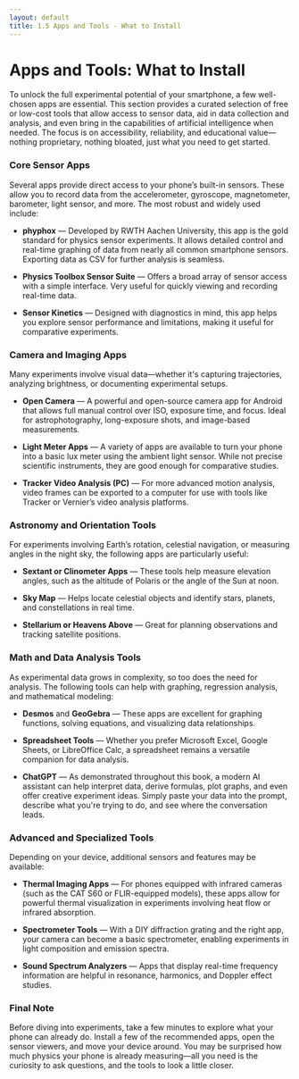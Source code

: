 ```yaml
---
layout: default
title: 1.5 Apps and Tools - What to Install
---
```


# Apps and Tools: What to Install

To unlock the full experimental potential of your smartphone, a few well-chosen apps are essential. This section provides a curated selection of free or low-cost tools that allow access to sensor data, aid in data collection and analysis, and even bring in the capabilities of artificial intelligence when needed. The focus is on accessibility, reliability, and educational value—nothing proprietary, nothing bloated, just what you need to get started.

### Core Sensor Apps

Several apps provide direct access to your phone’s built-in sensors. These allow you to record data from the accelerometer, gyroscope, magnetometer, barometer, light sensor, and more. The most robust and widely used include:

- **phyphox** — Developed by RWTH Aachen University, this app is the gold standard for physics sensor experiments. It allows detailed control and real-time graphing of data from nearly all common smartphone sensors. Exporting data as CSV for further analysis is seamless.

- **Physics Toolbox Sensor Suite** — Offers a broad array of sensor access with a simple interface. Very useful for quickly viewing and recording real-time data.

- **Sensor Kinetics** — Designed with diagnostics in mind, this app helps you explore sensor performance and limitations, making it useful for comparative experiments.

### Camera and Imaging Apps

Many experiments involve visual data—whether it's capturing trajectories, analyzing brightness, or documenting experimental setups.

- **Open Camera** — A powerful and open-source camera app for Android that allows full manual control over ISO, exposure time, and focus. Ideal for astrophotography, long-exposure shots, and image-based measurements.

- **Light Meter Apps** — A variety of apps are available to turn your phone into a basic lux meter using the ambient light sensor. While not precise scientific instruments, they are good enough for comparative studies.

- **Tracker Video Analysis (PC)** — For more advanced motion analysis, video frames can be exported to a computer for use with tools like Tracker or Vernier’s video analysis platforms.

### Astronomy and Orientation Tools

For experiments involving Earth’s rotation, celestial navigation, or measuring angles in the night sky, the following apps are particularly useful:

- **Sextant or Clinometer Apps** — These tools help measure elevation angles, such as the altitude of Polaris or the angle of the Sun at noon.

- **Sky Map** — Helps locate celestial objects and identify stars, planets, and constellations in real time.

- **Stellarium or Heavens Above** — Great for planning observations and tracking satellite positions.

### Math and Data Analysis Tools

As experimental data grows in complexity, so too does the need for analysis. The following tools can help with graphing, regression analysis, and mathematical modeling:

- **Desmos** and **GeoGebra** — These apps are excellent for graphing functions, solving equations, and visualizing data relationships.

- **Spreadsheet Tools** — Whether you prefer Microsoft Excel, Google Sheets, or LibreOffice Calc, a spreadsheet remains a versatile companion for data analysis.

- **ChatGPT** — As demonstrated throughout this book, a modern AI assistant can help interpret data, derive formulas, plot graphs, and even offer creative experiment ideas. Simply paste your data into the prompt, describe what you're trying to do, and see where the conversation leads.

### Advanced and Specialized Tools

Depending on your device, additional sensors and features may be available:

- **Thermal Imaging Apps** — For phones equipped with infrared cameras (such as the CAT S60 or FLIR-equipped models), these apps allow for powerful thermal visualization in experiments involving heat flow or infrared absorption.

- **Spectrometer Tools** — With a DIY diffraction grating and the right app, your camera can become a basic spectrometer, enabling experiments in light composition and emission spectra.

- **Sound Spectrum Analyzers** — Apps that display real-time frequency information are helpful in resonance, harmonics, and Doppler effect studies.

### Final Note

Before diving into experiments, take a few minutes to explore what your phone can already do. Install a few of the recommended apps, open the sensor viewers, and move your device around. You may be surprised how much physics your phone is already measuring—all you need is the curiosity to ask questions, and the tools to look a little closer.
